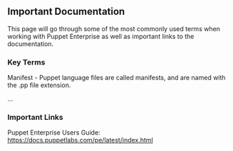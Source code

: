 ## Important Documentation

This page will go through some of the most commonly used terms when working with Puppet Enterprise as well as important links to the documentation.


### Key Terms

Manifest - Puppet language files are called manifests, and are named with the .pp file extension. 

...

### Important Links

Puppet Enterprise Users Guide: https://docs.puppetlabs.com/pe/latest/index.html
